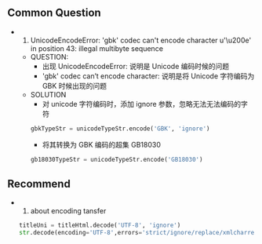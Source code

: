 ## Common Question

- 1. UnicodeEncodeError: 'gbk' codec can't encode character u'\u200e' in position 43: illegal multibyte sequence
  - QUESTION:
    - 出现 UnicodeEncodeError: 说明是 Unicode 编码时候的问题
    - 'gbk' codec can’t encode character: 说明是将 Unicode 字符编码为 GBK 时候出现的问题
  - SOLUTION
    - 对 unicode 字符编码时，添加 ignore 参数，忽略无法无法编码的字符
    ```python
    gbkTypeStr = unicodeTypeStr.encode('GBK', 'ignore')
    ```
    - 将其转换为 GBK 编码的超集 GB18030
    ```python
    gb18030TypeStr = unicodeTypeStr.encode('GB18030')
    ```

## Recommend

- 1. about encoding tansfer
  ```python
  titleUni = titleHtml.decode('UTF-8', 'ignore')
  str.decode(encoding='UTF-8',errors='strict/ignore/replace/xmlcharrefreplace/backslashreplace')
  ```
